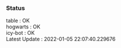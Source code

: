 ### Status


table : OK  
hogwarts : OK  
icy-bot : OK  
Latest Update : 2022-01-05 22:07:40.229676
